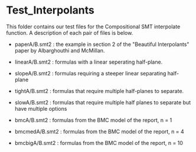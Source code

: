 Test_Interpolants
====

This folder contains our test files for the Compositional SMT interpolate function. A description of each pair of files is below.

+ paperA/B.smt2 : the example in section 2 of the "Beautiful Interpolants" paper by Albarghouthi and McMillan.

+ linearA/B.smt2 : formulas with a linear seperating half-plane.

+ slopeA/B.smt2 : formulas requiring a steeper linear separating half-plane

+ tightA/B.smt2 : formulas that require multiple half-planes to separate.

+ slowA/B.smt2 : formulas that require multiple half planes to separate but have multiple options

+ bmcA/B.smt2 : formulas from the BMC model of the report, n = 1

+ bmcmedA/B.smt2 : formulas from the BMC model of the report, n = 4

+ bmcbigA/B.smt2 : formulas from the BMC model of the report, n = 10